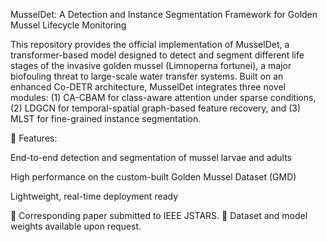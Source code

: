 MusselDet: A Detection and Instance Segmentation Framework for Golden Mussel Lifecycle Monitoring

This repository provides the official implementation of MusselDet, a transformer-based model designed to detect and segment different life stages of the invasive golden mussel (Limnoperna fortunei), a major biofouling threat to large-scale water transfer systems. Built on an enhanced Co-DETR architecture, MusselDet integrates three novel modules: (1) CA-CBAM for class-aware attention under sparse conditions, (2) LDGCN for temporal-spatial graph-based feature recovery, and (3) MLST for fine-grained instance segmentation.

📌 Features:

End-to-end detection and segmentation of mussel larvae and adults

High performance on the custom-built Golden Mussel Dataset (GMD)

Lightweight, real-time deployment ready

🔬 Corresponding paper submitted to IEEE JSTARS.
📁 Dataset and model weights available upon request.
